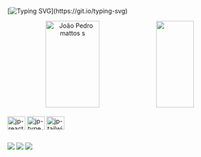 

<!--
**LucasP1nheiro/LucasP1nheiro** is a ✨ _special_ ✨ repository because its `README.md` (this file) appears on your GitHub profile.

Here are some ideas to get you started:

- 🔭 I’m currently working on ...
- 🌱 I’m currently learning ...
- 👯 I’m looking to collaborate on ...
- 🤔 I’m looking for help with ...
- 💬 Ask me about ...
- 📫 How to reach me: ...
- 😄 Pronouns: ...
- ⚡ Fun fact: ...
-->


[![Typing SVG](https://readme-typing-svg.herokuapp.com?font=Fira+Code&size=32&pause=1000&color=c2740e&center=true&width=1000&lines=Hello%2C+my+name+is+Lucas+Pinheiro;I'm+a+frontend+developer;Feel+free+to+contact+me!)](https://git.io/typing-svg)

<div align="center">  
  <img width="49%" height="195px" src="https://github-readme-stats.vercel.app/api?username=LucasP1nheiro&show_icons=true&count_private=true&hide_border=true&title_color=c2740e&icon_color=c2740e&text_color=91b9e3&bg_color=0d1117&theme=dark" alt="João Pedro mattos s" /> 
  <img width="41%" height="195px" src="https://github-readme-stats.vercel.app/api/top-langs/?username=LucasP1nheiro&layout=compact&hide_border=true&title_color=c2740e&text_color=91b9e3&bg_color=0d1117" />
</div>

<div style="display: inline_block"><br>
  <img align="center" alt="jp-react" height="30" width="40" src="https://cdn.jsdelivr.net/gh/devicons/devicon/icons/react/react-original.svg">
  <img align="center" alt="jp-typescript" height="30" width="40" src="https://cdn.jsdelivr.net/gh/devicons/devicon/icons/typescript/typescript-original.svg">
  <img align="center" alt="jp-tailwind" height="30" width="40" src="https://cdn.jsdelivr.net/gh/devicons/devicon/icons/tailwindcss/tailwindcss-plain.svg">
</div>

##

<div>
<a href = "mailto:lps1704@gmail.com"><img src="https://img.shields.io/badge/-Gmail-%23333?style=for-the-badge&logo=gmail&logoColor=white" target="_blank"></a>
<a href = "https://www.linkedin.com/in/lucas-pinheiro-134261269/"><img src="https://img.shields.io/badge/LinkedIn-0077B5?style=for-the-badge&logo=linkedin&logoColor=white" target="_blank"></a>
<a href="https://portfolio-lucasp1nheiro.vercel.app"><img src="https://img.shields.io/badge/website-000000.svg?style=for-the-badge&logo=amp&logoColor=white" /></a>
  
</div>
